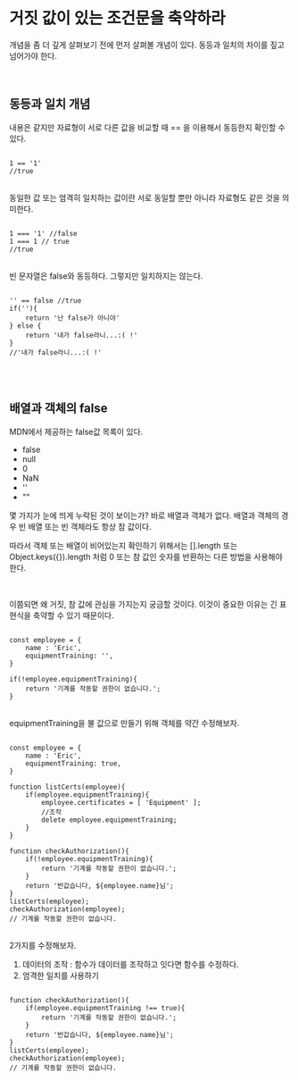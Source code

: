 # 거짓 값이 있는 조건문을 축약하라 

개념을 좀 더 깊게 살펴보기 전에 먼저 살펴볼 개념이 있다. 
동등과 일치의 차이를 짚고 넘어가야 한다.  

<br>

## 동등과 일치 개념 

내용은 같지만 자료형이 서로 다른 값을 비교할 때 == 을 이용해서 동등한지 확인할 수 있다. 
<pre>
<code>
1 == '1' 
//true
</code>
</pre>

동일한 값 또는 엄격히 일치하는 값이란 서로 동일할 뿐만 아니라 자료형도 같은 것을 의미한다. 
<pre>
<code>
1 === '1' //false
1 === 1 // true 
//true
</code>
</pre>


빈 문자열은 false와 동등하다. 그렇지만 일치하지는 않는다. 
<pre>
<code>
'' == false //true
if(''){
    return '난 false가 아니야'
} else {
    return '내가 false라니...:( !'
}
//'내가 false라니...:( !'
</code>
</pre>

<br>

## 배열과 객체의 false 

MDN에서 제공하는 false값 목록이 있다. 
* false
* null 
* 0 
* NaN
* ''
* ""

몇 가지가 눈에 띄게 누락된 것이 보이는가? 바로 배열과 객체가 없다. 
배열과 객체의 경우 빈 배열 또는 빈 객체라도 항상 참 값이다. 

따라서 객체 또는 배열이 비어있는지 확인하기 위해서는 [].length 또는 Object.keys({}).length 처럼 0 또는 참 값인 숫자를 반환하는 다른 방법을 사용해야 한다. 

<br>

이쯤되면 왜 거짓, 참 값에 관심을 가지는지 궁금할 것이다. 이것이 중요한 이유는 긴 표현식을 축약할 수 있기 때문이다. 
<pre>
<code>
const employee = {
    name : 'Eric',
    equipmentTraining: '',
}

if(!employee.equipmentTraining){
    return '기계를 작동할 권한이 없습니다.';
}
</code>
</pre>

equipmentTraining을 불 값으로 만들기 위해 객체를 약간 수정해보자. 


<pre>
<code>
const employee = {
    name : 'Eric',
    equipmentTraining: true,
}

function listCerts(employee){
    if(employee.equipmentTraining){
        employee.certificates = [ 'Equipment' ];
        //조작 
        delete employee.equipmentTraining;
    }
}

function checkAuthorization(){
    if(!employee.equipmentTraining){
        return '기계를 작동할 권한이 없습니다.';
    }
    return '반값습니다, ${employee.name}님';
}
listCerts(employee);
checkAuthorization(employee);
// 기계를 작동할 권한이 없습니다. 
</code>
</pre>

2가지를 수정해보자. 
1. 데이터의 조작 : 함수가 데이터를 조작하고 잇다면 함수를 수정하다. 
2. 엄격한 일치를 사용하기 

<pre>
<code>
function checkAuthorization(){
    if(employee.equipmentTraining !== true){
        return '기계를 작동할 권한이 없습니다.';
    }
    return '반값습니다, ${employee.name}님';
}
listCerts(employee);
checkAuthorization(employee);
// 기계를 작동할 권한이 없습니다. 
</code>
</pre>